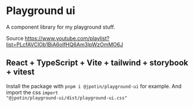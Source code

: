 # Playground ui

A component library for my playground stuff.

Source https://www.youtube.com/playlist?list=PLcfAVClOb1BiA6oIfHQ6Am3lpWzOmMO6J

## React + TypeScript + Vite + tailwind + storybook + vitest

Install the package with <code>pnpm i @jpotin/playground-ui</code> for example.
And import the css <code>import "@jpotin/playground-ui/dist/playground-ui.css"</code>
